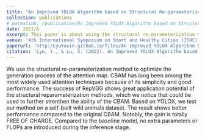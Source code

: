 ```yaml
---
title: "An Improved YOLOX Algorithm based on Structural Re-parameterized CBAM for Wild Animals Detection"
collection: publications
# permalink: /publication/An Improved YOLOX Algorithm based on Structural Re-parameterized CBAM for Wild Animals Detection
date: 2022/6
excerpt: This paper is about using the structural re-parameterization method to optimize the generation process of the attention map.
venue: '4th International Symposium on Smart and Healthy Cities (ISHC)'
paperurl: 'http:/LyuYuxin.github.io/files/An Improved YOLOX Algorithm based on Structural Re-parameterized CBAM for Wild Animals Detection.pdf'
citation: 'Lyu, Y., & Lu, X. (2022). An Improved YOLOX Algorithm based on Structural Re-parameterized CBAM for Wild Animals Detection. 2022 4th International Symposium on Smart and Healthy Cities (ISHC), 121-124.'
---
```

We use the structural re-parameterization method to optimize the generation process of the attention map. CBAM has long been among the most widely used attention techniques because of its simplicity and good performance. The success of RepVGG shows great application potential of the structural reparameterization methods, which we notice that could be used to further strenthen the ability of the CBAM. Based on YOLOX, we test our method on a self-built wild animals dataset. The result shows better performance compared to the original CBAM. Notebly, the gain is totally FREE OF CHARGE. Compared to the baseline model, no extra parameters or FLOPs are introduced during the inference stage.